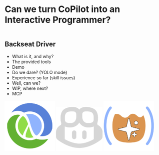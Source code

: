 <div class="slide">

# Can we turn CoPilot into an Interactive Programmer?


<div class="gutters-10 row">
<div class="column" style="flex: 1.1;">

## Backseat Driver

- What is it, and why?
- The provided tools
- Demo
- Do we dare? (YOLO mode)
- Experience so far (skill issues)
- Well, can we?
- WIP, where next?
- MCP

</div>

<div class="gutters-10 column center">
<img src="images/clj.png" height=160>
<img src="images/copilot-icon-light.png" height=140>
<img src="images/backseat-driver-icon.png" height=160>
</div>

</div>
